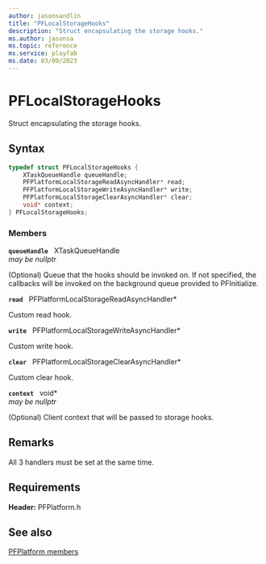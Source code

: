 ```yaml
---
author: jasonsandlin
title: "PFLocalStorageHooks"
description: "Struct encapsulating the storage hooks."
ms.author: jasonsa
ms.topic: reference
ms.service: playfab
ms.date: 03/09/2023
---
```


# PFLocalStorageHooks  

Struct encapsulating the storage hooks.  

## Syntax  
  
```cpp
typedef struct PFLocalStorageHooks {  
    XTaskQueueHandle queueHandle;  
    PFPlatformLocalStorageReadAsyncHandler* read;  
    PFPlatformLocalStorageWriteAsyncHandler* write;  
    PFPlatformLocalStorageClearAsyncHandler* clear;  
    void* context;  
} PFLocalStorageHooks;  
```
  
### Members  
  
**`queueHandle`** &nbsp; XTaskQueueHandle  
*may be nullptr*  
  
(Optional) Queue that the hooks should be invoked on. If not specified, the callbacks will be invoked on the background queue provided to PFInitialize.
  
**`read`** &nbsp; PFPlatformLocalStorageReadAsyncHandler*  
  
Custom read hook.
  
**`write`** &nbsp; PFPlatformLocalStorageWriteAsyncHandler*  
  
Custom write hook.
  
**`clear`** &nbsp; PFPlatformLocalStorageClearAsyncHandler*  
  
Custom clear hook.
  
**`context`** &nbsp; void*  
*may be nullptr*  
  
(Optional) Client context that will be passed to storage hooks.
  
## Remarks  
  
All 3 handlers must be set at the same time.
  
## Requirements  
  
**Header:** PFPlatform.h
  
## See also  
[PFPlatform members](../pfplatform_members.md)  

  
  
